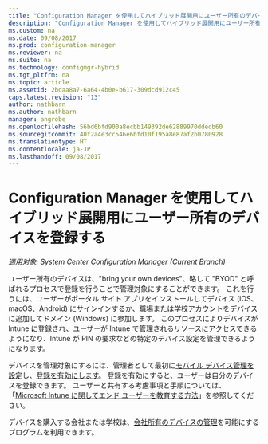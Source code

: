 ```yaml
---
title: "Configuration Manager を使用してハイブリッド展開用にユーザー所有のデバイスを登録する | Microsoft Docs"
description: "Configuration Manager を使用してハイブリッド展開用にユーザー所有のデバイスを登録するさまざまな方法について説明します。"
ms.custom: na
ms.date: 09/08/2017
ms.prod: configuration-manager
ms.reviewer: na
ms.suite: na
ms.technology: configmgr-hybrid
ms.tgt_pltfrm: na
ms.topic: article
ms.assetid: 2bdaa8a7-6a64-4b0e-b617-309dcd912c45
caps.latest.revision: "13"
author: nathbarn
ms.author: nathbarn
manager: angrobe
ms.openlocfilehash: 56bd6bfd900a8ecbb149392de62889970ddedb60
ms.sourcegitcommit: 40f2a4e3cc546e6bfd10f195a8e87af2b0780928
ms.translationtype: HT
ms.contentlocale: ja-JP
ms.lasthandoff: 09/08/2017
---
```

# <a name="enroll-user-owned-devices-for-hybrid-deployments-with-configuration-manager"></a>Configuration Manager を使用してハイブリッド展開用にユーザー所有のデバイスを登録する

*適用対象: System Center Configuration Manager (Current Branch)*

ユーザー所有のデバイスは、"bring your own devices"、略して "BYOD" と呼ばれるプロセスで登録を行うことで管理対象にすることができます。 これを行うには、ユーザーがポータル サイト アプリをインストールしてデバイス (iOS、macOS、Android) にサインインするか、職場または学校アカウントをデバイスに追加してドメイン (Windows) に参加します。 このプロセスによりデバイスが Intune に登録され、ユーザーが Intune で管理されるリソースにアクセスできるようになり、Intune が PIN の要求などの特定のデバイス設定を管理できるようになります。

デバイスを管理対象にするには、管理者として最初に[モバイル デバイス管理を設定](setup-hybrid-mdm.md)し、[登録を有効にします](enable-platform-enrollment.md)。 登録を有効にすると、ユーザーは自分のデバイスを登録できます。 ユーザーと共有する考慮事項と手順については、「[Microsoft Intune に関してエンド ユーザーを教育する方法](https://docs.microsoft.com/intune/end-user-educate)」を参照してください。

デバイスを購入する会社または学校は、[会社所有のデバイスの管理](enroll-company-owned-devices.md)を可能にするプログラムを利用できます。
